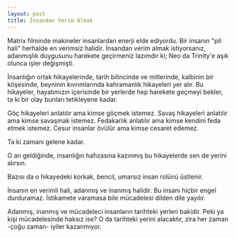 ```yaml
---
layout: post
title: İnsandan Verim Almak
---
```


Matrix filminde makineler insanlardan enerji elde ediyordu. Bir insanın "pil hali" herhalde en verimsiz halidir. İnsandan verim almak istiyorsanız, adanmışlık duygusunu harekete geçirmeniz lazımdır ki; Neo da Trinity'e aşık olunca işler değişmişti.

İnsanlığın ortak hikayelerinde, tarih bilincinde ve mitlerinde, kalbinin bir köşesinde, beyninin kıvrımlarında kahramanlık hikayeleri yer alır. Bu hikayeler, hayatımızın içerisinde bir yerlerde hep harekete geçmeyi bekler, ta ki bir olay bunları tetikleyene kadar.

Göç hikayeleri anlatılır ama kimse göçmek istemez. Savaş hikayeleri anlatılır ama kimse savaşmak istemez. Fedakarlık anlatılır ama kimse kendini feda etmek istemez. Cesur insanlar övülür ama kimse cesaret edemez.

Ta ki zamanı gelene kadar.

O an geldiğinde, insanlığın hafızasına kazınmış bu hikayelerde sen de yerini alırsın.

Bazısı da o hikayedeki korkak, bencil, umarsız insan rolünü üstlenir.

İnsanın en verimli hali, adanmış ve inanmış halidir. Bu insanı hiçbir engel durduramaz. İstikamete varamasa bile mücadelesi dilden dile yayılır.

Adanmış, inanmış ve mücadeleci insanların tarihteki yerleri bakidir. Peki ya kişi mücadelesinde haksız ise? O da tarihteki yerini alacaktır, zira her zaman -çoğu zaman- iyiler kazanmıyor.